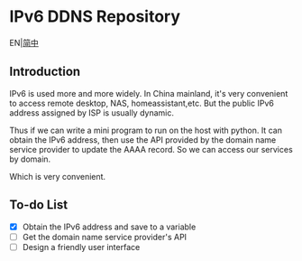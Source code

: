 # IPv6 DDNS Repository

EN|[简中](./README.md)

## Introduction
IPv6 is used more and more widely. In China mainland, it's very convenient to access remote desktop, NAS, homeassistant,etc. But the public IPv6 address assigned by ISP is usually dynamic.

Thus if we can write a mini program to run on the host with python. It can obtain the IPv6 address, then use the API provided by the domain name service provider to update the AAAA record. So we can access our services by domain.

Which is very convenient.

## To-do List
- [x] Obtain the IPv6 address and save to a variable
- [ ] Get the domain name service provider's API
- [ ] Design a friendly user interface